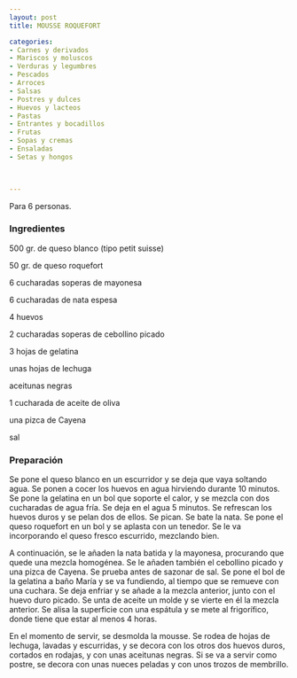 ```yaml
---
layout: post
title: MOUSSE ROQUEFORT

categories:
- Carnes y derivados
- Mariscos y moluscos
- Verduras y legumbres
- Pescados
- Arroces
- Salsas
- Postres y dulces
- Huevos y lacteos
- Pastas
- Entrantes y bocadillos
- Frutas
- Sopas y cremas
- Ensaladas
- Setas y hongos
 


---
```


Para 6 personas.

<h3>Ingredientes</h3>

500 gr. de queso blanco (tipo petit suisse)

50 gr. de queso roquefort

6 cucharadas soperas de mayonesa

6 cucharadas de nata espesa

4 huevos

2 cucharadas soperas de cebollino picado

3 hojas de gelatina

unas hojas de lechuga

aceitunas negras

1 cucharada de aceite de oliva

una pizca de Cayena

sal

<h3>Preparación</h3>

Se pone el queso blanco en un escurridor y se deja que vaya soltando agua. Se ponen a cocer los huevos en agua hirviendo durante 10 minutos. Se pone la gelatina en un bol que soporte el calor, y se mezcla con dos cucharadas de agua fría. Se deja en el agua 5 minutos. Se refrescan los huevos duros y se pelan dos de ellos. Se pican. Se bate la nata. Se pone el queso roquefort en un bol y se aplasta con un tenedor. Se le va incorporando el queso fresco escurrido, mezclando bien.

A continuación, se le añaden la nata batida y la mayonesa, procurando que quede una mezcla homogénea. Se le añaden también el cebollino picado y una pizca de Cayena. Se prueba antes de sazonar de sal. Se pone el bol de la gelatina a baño María y se va fundiendo, al tiempo que se remueve con una cuchara. Se deja enfriar y se añade a la mezcla anterior, junto con el huevo duro picado. Se unta de aceite un molde y se vierte en él la mezcla anterior. Se alisa la superficie con una espátula y se mete al frigorífico, donde tiene que estar al menos 4 horas.

En el momento de servir, se desmolda la mousse. Se rodea de hojas de lechuga, lavadas y escurridas, y se decora con los otros dos huevos duros, cortados en rodajas, y con unas aceitunas negras. Si se va a servir como postre, se decora con unas nueces peladas y con unos trozos de membrillo.

